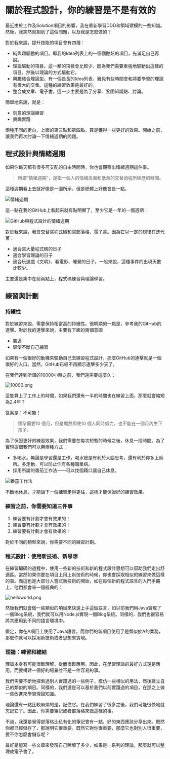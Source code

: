 關於程式設計，你的練習是不是有效的
===

最近由於工作及Solution項目的影響，我在重新學習DDD和領域建模的一些知識。然後，我突然就相到了這個問題，以及我是怎麼做的？

對於我來說，提升技能的項目會有四種：

 - 純興趣驅動的項目。即我的Idea列表上的一個個酷炫的項目，先滿足自己再說。
 - 理論驅動的項目。這一類的項目會比較少，因為我們需要牽強地驅動出這樣的項目，然後以理論的方式驅動它。
 - 興趣結合理論型。有一個長長的Idea列表，難免有些時間會和將要學習的理論有很大的交集。這種的練習效果是最好的。
 - 整合成文章、電子書。這一步主要是為了分享、鞏固知識點、討論。

簡單地來說，就是：

 - 刻意的理論練習
 - 興趣實踐

兩種不同的走向，上面的第三點和第四點，算是獲得一些更好的效果。開始之前，讓我們再次討論一下情緒週期的問題。

程式設計與情緒週期
---

如果你每天都有很多可支配的自由時間時，你也會觀察出情緒週期這件事。

> 所謂“情緒週期”，是指一個人的情緒高潮和低潮的交替過程所經歷的時間。

這種週期看上去就好像是一圖所示，但是總體上好像會長一點。

![情緒週期](http://articles.phodal.com/practise/circle.jpg)

這一點在我的GitHub上看起來就有點明顯了，至少它是一年的一個週期：

![GitHub與程式設計的情緒週期](http://articles.phodal.com/practise/circle-github.png)

對於我來說，我會交替寫程式碼和寫部落格、電子書。因為它以一定的規律在迭代著：

  - 適合寫大量程式碼的日子
  - 適合學習理論的日子
  - 適合玩遊戲《文明》、看電影、睡覺的日子。一般來說，這種事件的出現天數比較少。

主要還是集中在前兩點上，程式碼練習與理論學習。

練習與計劃
---

### 持續性

對於練習來說，需要保持相當高的持續性。很明顯的一點是，參考我的GitHub的連擊。對於我的連擊來說，主要有下面的兩個意圖

 - 裝逼
 - 驅使不斷自己練習

如果有一個很好的動機來驅動自己去練習程式設計，那麼GitHub的連擊就是一個很好的入口。當然，GitHub已經不再顯示連擊多少天了。

在我們達到所謂的10000小時之前，我們還需要這麼久：

![10000.png](http://articles.phodal.com/practise/10000.png)

這隻算上了工作上的時間，如果我們還有一半的時間也在練習上面，那麼就會縮短為2.4年？

答案是：不可能！

> 懷孕需要10 個月，但是顯然即使10 個人同時努力，也不能在一個月內生下孩子。

為了保證更好的練習效果，我們需要在每次短暫的時候之後，休息一段時間。為了實現這個我們可以用兩種方式：

 - 多喝水。無論是學習還是工作，喝水總是有利於大腦思考，還有利於你多上廁所。多走動，可以防止你有各種職業病。
 - 採用所謂的番茄工作法——可以找個藉口讓自己休息。

![番茄工作法](http://articles.phodal.com/practise/pomodoro.png)

不斷地休息，才能讓下一個練習走得更往，這樣才能保證好的練習效果。

### 練習之前，你需要知道三件事

1. 練習要有計劃才會有效果的！
2. 練習要有計劃才會有效果的！
3. 練習要有計劃才會有效果的！

對於不同的類型來說，你需要不同的練習計劃。

### 程式設計：使用新技術、新思想

在練習編碼的過程中，使用一些新的技術和新的程式設計思想可以幫助我們走出舒適區。當然如果你要在項目上用上新技術的時候，你也會採取相似的練習來做這樣的事。而這也是大部分人嘗試新技術的開始，如在每個新的程式語言的入門手冊上，他們都會來一個經典的：

![helloworld.png](http://articles.phodal.com/practise/helloworld.png)

然後我們就會做一些類似的項目來快速上手這個語言，如以前我們用Java實現了一個Blog系統，我們就可以用Node.js實現一個Blog系統。同樣的，我們也很容易將其應用到不同的語言環境中。

假定，你在A項目上使用了Java語言，而你們的新項目使用了是類似於A的業務，那麼你就可以採用新技術或者思想來實現。

### 理論：練習和總結

理論本身有可能很難理解，從而很難應用。因此，在學習理論的最好方式還是應用，而要構建一個好的場景並不是一件容易的事。

我們需要不斷地探索過別人實踐過的一些例子，模仿一些相似的用法，然後建立自己的類似的項目。同樣的，我們還是可以基於我們以前實踐過的項目，在那之上做一些改進來學習理論知識。

理論還有一點比較麻煩的是，記住它。在我們練習了很多之後，我們可能很快地就忘記它了。因此，你需要筆記或者部落格來做這樣的事。

不過，我還是覺得部落格比私有化的筆記會有一點，好的東西應該分享出來。既然你都已經儲存了，那說明它很重要。既然它對你很重要，那麼它也對別人很重要，要不你怎麼會儲存呢？

最好是能寫一些文章來發現自己瞭解了多少，如果是一系列的理論，那麼就可以整理成電子書了。
